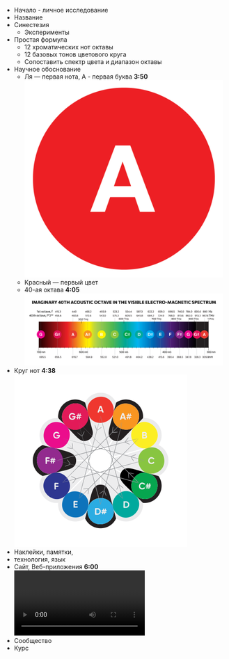 *   Начало - личное исследование
*   Название
*   Синестезия
    *   Эксперименты
*   Простая формула
    *   12 хроматических нот октавы
    *   12 базовых тонов цветового круга
    *   Сопоставить спектр цвета и диапазон октавы
*   Научное обоснование
    *   Ля — первая нота, A - первая буква **3:50** ![](./A-red.png)
    *   Красный — первый цвет
    *   40-ая октава **4:05** ![](./40th.png) 
*   Круг нот **4:38** ![](./circle-of-fifths.svg)
*   Наклейки, памятки,
*   технология, язык
*   Сайт, Веб-приложения **6:00** ![](./safari.mp4)
*   Сообщество
*   Курс